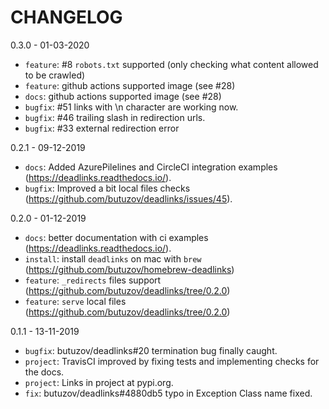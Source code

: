 # CHANGELOG

0.3.0 - 01-03-2020
  * `feature`: #8 `robots.txt` supported (only checking what content allowed to be crawled)
  * `feature`: github actions supported image (see #28)
  * `docs`: github actions supported image (see #28)
  * `bugfix`: #51 links with \n character are working now.
  * `bugfix`: #46 trailing slash in redirection urls.
  * `bugfix`: #33 external redirection error

0.2.1 - 09-12-2019
  * `docs`: Added AzurePilelines and CircleCI integration examples (https://deadlinks.readthedocs.io/).
  * `bugfix`: Improved a bit local files checks (https://github.com/butuzov/deadlinks/issues/45).

0.2.0 - 01-12-2019
  * `docs`: better documentation with ci examples (https://deadlinks.readthedocs.io/).
  * `install`: install `deadlinks` on mac with `brew` (https://github.com/butuzov/homebrew-deadlinks)
  * `feature`: `_redirects` files support  (https://github.com/butuzov/deadlinks/tree/0.2.0)
  * `feature`: `serve` local files (https://github.com/butuzov/deadlinks/tree/0.2.0)

0.1.1 - 13-11-2019
  * `bugfix`: butuzov/deadlinks#20 termination bug finally caught.
  * `project`: TravisCI improved by fixing tests and implementing checks for the docs.
  * `project`: Links in project at pypi.org.
  * `fix`: butuzov/deadlinks#4880db5 typo in Exception Class name fixed.
